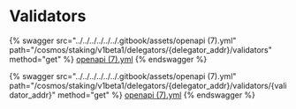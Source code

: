 # Validators

{% swagger src="../../../../../../.gitbook/assets/openapi (7).yml" path="/cosmos/staking/v1beta1/delegators/{delegator_addr}/validators" method="get" %}
[openapi (7).yml](<../../../../../../.gitbook/assets/openapi (7).yml>)
{% endswagger %}

{% swagger src="../../../../../../.gitbook/assets/openapi (7).yml" path="/cosmos/staking/v1beta1/delegators/{delegator_addr}/validators/{validator_addr}" method="get" %}
[openapi (7).yml](<../../../../../../.gitbook/assets/openapi (7).yml>)
{% endswagger %}
